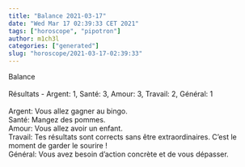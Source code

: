 ```yaml
---
title: "Balance 2021-03-17"
date: "Wed Mar 17 02:39:33 CET 2021"
tags: ["horoscope", "pipotron"]
author: m1ch3l
categories: ["generated"]
slug: "horoscope/2021-03-17-02:39:33"
---
```


Balance<br>
<br>
Résultats - Argent: 1, Santé: 3, Amour: 3, Travail: 2, Général: 1<br>
<br>
Argent:  Vous allez gagner au bingo. <br>
Santé:   Mangez des pommes. <br>
Amour:   Vous allez avoir un enfant. <br>
Travail: Tes résultats sont corrects sans être extraordinaires. C’est le moment de garder le sourire !<br>
Général: Vous avez besoin d’action concrète et de vous dépasser.<br>
